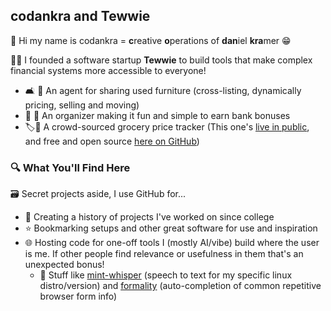 ## codankra and Tewwie
👋 Hi my name is codankra = **c**reative **o**perations of **dan**iel **kra**mer 😁 

🧑‍💻 I founded a software startup **Tewwie** to build tools that make complex financial systems more accessible to everyone!
- 🛋️ 🚚 An agent for sharing used furniture (cross-listing, dynamically pricing, selling and moving)
- 💸 🏦 An organizer making it fun and simple to earn bank bonuses
- 🏷️🛒 A crowd-sourced grocery price tracker (This one's [live in public](https://openpricedata.com), and free and open source [here on GitHub](https://github.com/codankra/openprices))

### 🔍 What You'll Find Here

🗃️ Secret projects aside, I use GitHub for...
- 📖 Creating a history of projects I've worked on since college
- ⭐ Bookmarking setups and other great software for use and inspiration
- 🌐 Hosting code for one-off tools I (mostly AI/vibe) build where the user is me. If other people find relevance or usefulness in them that's an unexpected bonus! 
	- 🎨 Stuff like [mint-whisper](https://github.com/codankra/mint-whisper) (speech to text for my specific linux distro/version) and [formality](https://github.com/codankra/formality) (auto-completion of common repetitive browser form info)
